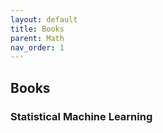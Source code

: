```yaml
---
layout: default
title: Books
parent: Math
nav_order: 1
---
```


## Books

### Statistical Machine Learning
